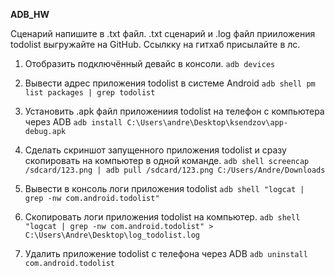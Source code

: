 __ADB_HW__


Сценарий напишите в .txt файл.
.txt сценарий и .log файл прииложения todolist выгружайте на GitHub.
Ссылкку на гитхаб присылайте в лс.   

1. Отобразить подключённый девайс в консоли.
    ```adb devices```

2. Вывести адрес приложения todolist в системе Android
   ```adb shell pm list packages | grep todolist```

3. Установить .apk файл приложениия todolist на телефон с компьютера через  ADB
   ```adb install C:\Users\andre\Desktop\ksendzov\app-debug.apk```
 
4. Сделать скриншот запущенного приложения todolist и сразу скопировать на компьютер в одной команде.
   ```adb shell screencap /sdcard/123.png | adb pull /sdcard/123.png C:/Users/Andre/Downloads```

5. Вывести в консоль логи приложения todolist
   ```adb shell "logcat | grep -nw com.android.todolist"```

6. Скопировать логи приложения todolist на компьютер.
   ```adb shell "logcat | grep -nw com.android.todolist" > C:\Users\Andre\Desktop\log_todolist.log```

7. Удалить приложение todolist с телефона через ADB
   ```adb uninstall com.android.todolist```